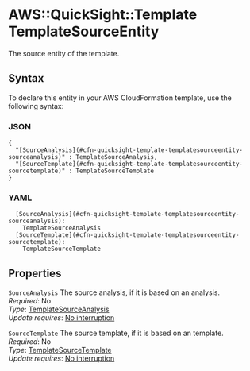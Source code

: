# AWS::QuickSight::Template TemplateSourceEntity<a name="aws-properties-quicksight-template-templatesourceentity"></a>

The source entity of the template\.

## Syntax<a name="aws-properties-quicksight-template-templatesourceentity-syntax"></a>

To declare this entity in your AWS CloudFormation template, use the following syntax:

### JSON<a name="aws-properties-quicksight-template-templatesourceentity-syntax.json"></a>

```
{
  "[SourceAnalysis](#cfn-quicksight-template-templatesourceentity-sourceanalysis)" : TemplateSourceAnalysis,
  "[SourceTemplate](#cfn-quicksight-template-templatesourceentity-sourcetemplate)" : TemplateSourceTemplate
}
```

### YAML<a name="aws-properties-quicksight-template-templatesourceentity-syntax.yaml"></a>

```
  [SourceAnalysis](#cfn-quicksight-template-templatesourceentity-sourceanalysis): 
    TemplateSourceAnalysis
  [SourceTemplate](#cfn-quicksight-template-templatesourceentity-sourcetemplate): 
    TemplateSourceTemplate
```

## Properties<a name="aws-properties-quicksight-template-templatesourceentity-properties"></a>

`SourceAnalysis`  <a name="cfn-quicksight-template-templatesourceentity-sourceanalysis"></a>
The source analysis, if it is based on an analysis\.  
*Required*: No  
*Type*: [TemplateSourceAnalysis](aws-properties-quicksight-template-templatesourceanalysis.md)  
*Update requires*: [No interruption](https://docs.aws.amazon.com/AWSCloudFormation/latest/UserGuide/using-cfn-updating-stacks-update-behaviors.html#update-no-interrupt)

`SourceTemplate`  <a name="cfn-quicksight-template-templatesourceentity-sourcetemplate"></a>
The source template, if it is based on an template\.  
*Required*: No  
*Type*: [TemplateSourceTemplate](aws-properties-quicksight-template-templatesourcetemplate.md)  
*Update requires*: [No interruption](https://docs.aws.amazon.com/AWSCloudFormation/latest/UserGuide/using-cfn-updating-stacks-update-behaviors.html#update-no-interrupt)